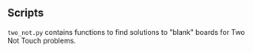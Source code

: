 ## Scripts

`two_not.py` contains functions to find solutions to "blank" boards for Two Not Touch problems.